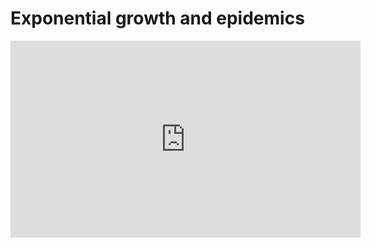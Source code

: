# Exponential growth and epidemics

<iframe width="560" height="315" src="https://www.youtube.com/embed/Kas0tIxDvrg" frameborder="0" allow="accelerometer; autoplay; clipboard-write; encrypted-media; gyroscope; picture-in-picture" allowfullscreen></iframe>
